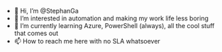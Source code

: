 - 👋 Hi, I’m @StephanGa
- 👀 I’m interested in automation and making my work life less boring
- 🌱 I’m currently learning Azure, PowerShell (always), all the cool stuff that comes out
- 📫 How to reach me here with no SLA whatsoever

<!---
This is the replacement for my technet gallery - back in the days
--->
